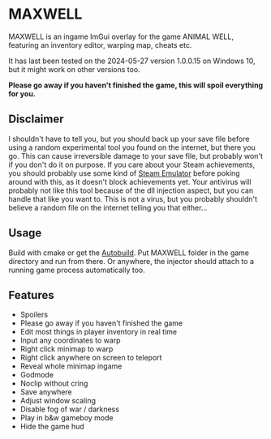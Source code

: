 # MAXWELL

MAXWELL is an ingame ImGui overlay for the game ANIMAL WELL, featuring an inventory editor, warping map, cheats etc.

It has last been tested on the 2024-05-27 version 1.0.0.15 on Windows 10, but it might work on other versions too.

**Please go away if you haven't finished the game, this will spoil everything for you.**

## Disclaimer

I shouldn't have to tell you, but you should back up your save file before using a random experimental tool you found on the internet, but there you go.
This can cause irreversible damage to your save file, but probably won't if you don't do it on purpose.
If you care about your Steam achievements, you should probably use some kind of [Steam Emulator](https://mr_goldberg.gitlab.io/goldberg_emulator/) before poking around with this, as it doesn't block achievements yet.
Your antivirus will probably not like this tool because of the dll injection aspect, but you can handle that like you want to.
This is not a virus, but you probably shouldn't believe a random file on the internet telling you that either...

## Usage

Build with cmake or get the [Autobuild](https://github.com/Dregu/maxwell/releases/tag/autobuild). Put MAXWELL folder in the game directory and run from there. Or anywhere, the injector should attach to a running game process automatically too.

## Features

- Spoilers
- Please go away if you haven't finished the game
- Edit most things in player inventory in real time
- Input any coordinates to warp
- Right click minimap to warp
- Right click anywhere on screen to teleport
- Reveal whole minimap ingame
- Godmode
- Noclip without cring
- Save anywhere
- Adjust window scaling
- Disable fog of war / darkness
- Play in b&w gameboy mode
- Hide the game hud
